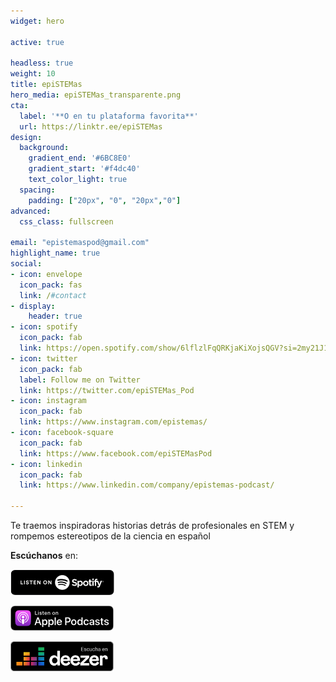 ```yaml
---
widget: hero

active: true

headless: true
weight: 10
title: epiSTEMas
hero_media: epiSTEMas_transparente.png
cta:
  label: '**O en tu plataforma favorita**'
  url: https://linktr.ee/epiSTEMas
design:
  background:
    gradient_end: '#6BC8E0'
    gradient_start: '#f4dc40'
    text_color_light: true
  spacing:
    padding: ["20px", "0", "20px","0"]
advanced:
  css_class: fullscreen
  
email: "epistemaspod@gmail.com"
highlight_name: true
social:
- icon: envelope
  icon_pack: fas
  link: /#contact
- display:
    header: true
- icon: spotify
  icon_pack: fab
  link: https://open.spotify.com/show/6lflzlFqQRKjaKiXojsQGV?si=2my21J1LTYCQiKxblOdgcg
- icon: twitter
  icon_pack: fab
  label: Follow me on Twitter
  link: https://twitter.com/epiSTEMas_Pod
- icon: instagram
  icon_pack: fab
  link: https://www.instagram.com/epistemas/
- icon: facebook-square
  icon_pack: fab
  link: https://www.facebook.com/epiSTEMasPod
- icon: linkedin
  icon_pack: fab
  link: https://www.linkedin.com/company/epistemas-podcast/

---
```



Te traemos inspiradoras historias detrás de profesionales en STEM y rompemos estereotipos de la ciencia en español  


**Escúchanos** en:

[![Escucha en Spotify](esSpotify.png)](https://open.spotify.com/show/6lflzlFqQRKjaKiXojsQGV?si=ahBGeLOeSGO89CG2NtGiNA) 

[![Escucha en Apple Podcasts](esApple.png)](https://podcasts.apple.com/us/podcast/epistemas/id1569396615) 

[![Escucha en Deezer](esDeezer.png)](https://deezer.page.link/in4ZPPKEhYQss6YG7) 
